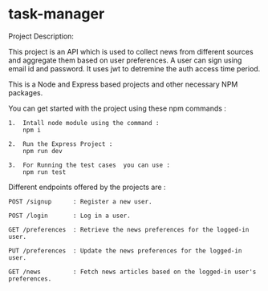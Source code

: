# task-manager

Project Description:

This project is an API which is used to collect news from different sources and aggregate them based on user preferences.
A user can sign using email id and password. It uses jwt to detremine the auth access time period. 

This is a Node and Express based projects and other necessary NPM packages.

You can get started with the project using these npm commands :
 
    1.  Intall node module using the command : 
        npm i

    2.  Run the Express Project :
        npm run dev 

    3.  For Running the test cases  you can use :
        npm run test



Different endpoints offered by the projects are :

    POST /signup      : Register a new user. 

    POST /login       : Log in a user.  
    
    GET /preferences  : Retrieve the news preferences for the logged-in user.
    
    PUT /preferences  : Update the news preferences for the logged-in user.
    
    GET /news         : Fetch news articles based on the logged-in user's preferences.







